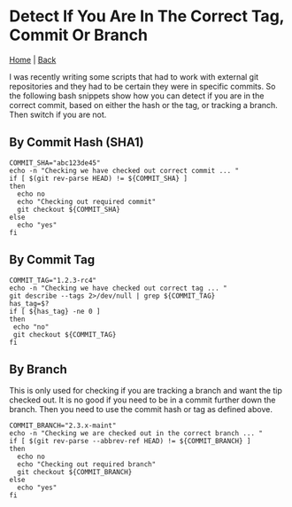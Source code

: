 # Detect If You Are In The Correct Tag, Commit Or Branch

[Home](../index.md) | [Back](git-index.md)

I was recently writing some scripts that had to work with external git repositories and they had to be certain they were in specific commits. So the following bash snippets show how you can detect if you are in the correct commit, based on either the hash or the tag, or tracking a branch. Then switch if you are not.

## By Commit Hash (SHA1)

````
COMMIT_SHA="abc123de45"
echo -n "Checking we have checked out correct commit ... "
if [ $(git rev-parse HEAD) != ${COMMIT_SHA} ]
then
  echo no
  echo "Checking out required commit"
  git checkout ${COMMIT_SHA}
else
  echo "yes"
fi
````

## By Commit Tag

````
COMMIT_TAG="1.2.3-rc4"
echo -n "Checking we have checked out correct tag ... "
git describe --tags 2>/dev/null | grep ${COMMIT_TAG}
has_tag=$?
if [ ${has_tag} -ne 0 ]
then
 echo "no"
 git checkout ${COMMIT_TAG}
fi
````

## By Branch

This is only used for checking if you are tracking a branch and want the tip checked out. It is no good if you need to be in a commit further down the branch. Then you need to use the commit hash or tag as defined above.

````
COMMIT_BRANCH="2.3.x-maint"
echo -n "Checking we are checked out in the correct branch ... "
if [ $(git rev-parse --abbrev-ref HEAD) != ${COMMIT_BRANCH} ]
then
  echo no
  echo "Checking out required branch"
  git checkout ${COMMIT_BRANCH}
else
  echo "yes"
fi
````
